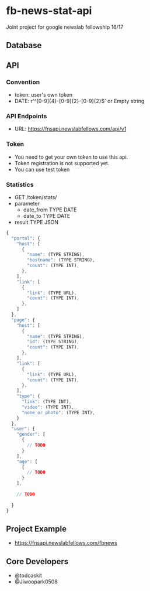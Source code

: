 # fb-news-stat-api
Joint project for google newslab fellowship 16/17

## Database

## API

### Convention
- token: user's own token
- DATE: r'^[0-9]{4}-[0-9]{2}-[0-9]{2}$' or Empty string

### API Endpoints
- URL: https://fnsapi.newslabfellows.com/api/v1

### Token
- You need to get your own token to use this api.
- Token registration is not supported yet.
- You can use test token

### Statistics
- GET /token/stats/
- parameter
  - date_from TYPE DATE
  - date_to TYPE DATE
- result TYPE JSON

```javascript
{
  "portal": {
    "host": [
      {
        "name": (TYPE STRING),
        "hostname": (TYPE STRING),
        "count": (TYPE INT),
      },
    ],
    "link": [
      {
        "link": (TYPE URL),
        "count": (TYPE INT),
      },
    ]
  },
  "page": {
    "host": [
      {
        "name": (TYPE STRING),
        "id": (TYPE STRING),
        "count": (TYPE INT),
      },
    ],
    "link": [
      {
        "link": (TYPE URL),
        "count": (TYPE INT),
      },
    ],
    "type": {
      "link": (TYPE INT),
      "video": (TYPE INT),
      "none_or_photo": (TYPE INT),
    }
  },
  "user": {
    "gender": [
      {
        // TODO
      }
    ],
    "age": [
      {
        // TODO
      }
    ],
    
    // TODO
    
  }
}
```

## Project Example
- https://fnsapi.newslabfellows.com/fbnews

## Core Developers
- @todoaskit
- @Jiwoopark0508
